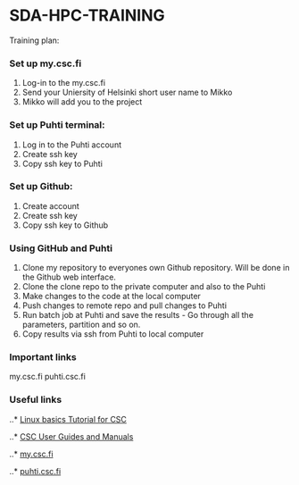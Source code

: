 # SDA-HPC-TRAINING

Training plan:

### Set up my.csc.fi
1. Log-in to the my.csc.fi
2. Send your Uniersity of Helsinki short user name to Mikko
3. Mikko will add you to the project

### Set up Puhti terminal:
1. Log in to the Puhti account
2. Create ssh key
3. Copy ssh key to Puhti

### Set up Github:
1. Create account
2. Create ssh key
3. Copy ssh key to Github

### Using GitHub and Puhti
1. Clone my repository to everyones own Github repository. Will be done in the Github web interface.
2. Clone the clone repo to the private computer and also to the Puhti
3. Make changes to the code at the local computer
4. Push changes to remote repo and pull changes to Puhti
5. Run batch job at Puhti and save the results - Go through all the parameters, partition and so on.
6. Copy results via ssh from Puhti to local computer


### Important links
my.csc.fi
puhti.csc.fi

### Useful links
..* [Linux basics Tutorial for CSC](https://docs.csc.fi/support/tutorials/env-guide/overview/)

..* [CSC User Guides and Manuals](https://docs.csc.fi/)

..* [my.csc.fi](https://my.csc.fi/welcome)

..* [puhti.csc.fi](https://www.puhti.csc.fi/)

